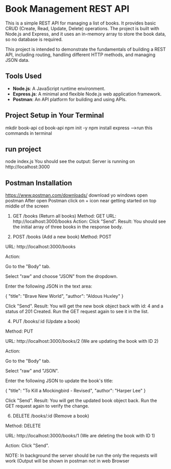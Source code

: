 # Book Management REST API

This is a simple REST API for managing a list of books. It provides basic CRUD (Create, Read, Update, Delete) operations. The project is built with Node.js and Express, and it uses an in-memory array to store the book data, so no database is required.

This project is intended to demonstrate the fundamentals of building a REST API, including routing, handling different HTTP methods, and managing JSON data.

## Tools Used

*   **Node.js**: A JavaScript runtime environment.
*   **Express.js**: A minimal and flexible Node.js web application framework.
*   **Postman**: An API platform for building and using APIs.
   
## Project Setup in Your Terminal
mkdir book-api
cd book-api
npm init -y
npm install express
-->run this commands in terminal
## run project
node index.js
You should see the output: Server is running on http://localhost:3000

## Postman Installation
https://www.postman.com/downloads/
download yo windows 
open postman 
After open Postman click on + icon near getting started on top middle of the screen

1. GET /books (Return all books)
Method: GET
URL: http://localhost:3000/books
Action: Click "Send".
Result: You should see the initial array of three books in the response body.


2. POST /books (Add a new book)
Method: POST

URL: http://localhost:3000/books

Action:

Go to the "Body" tab.

Select "raw" and choose "JSON" from the dropdown.

Enter the following JSON in the text area:


{
    "title": "Brave New World",
    "author": "Aldous Huxley"
}

Click "Send".
Result: You will get the new book object back with id: 4 and a status of 201 Created. Run the GET request again to see it in the list.


4. PUT /books/:id (Update a book)

Method: PUT

URL: http://localhost:3000/books/2 (We are updating the book with ID 2)

Action:

Go to the "Body" tab.

Select "raw" and "JSON".

Enter the following JSON to update the book's title:

{
    "title": "To Kill a Mockingbird - Revised",
    "author": "Harper Lee"
}

Click "Send".
Result: You will get the updated book object back. Run the GET request again to verify the change.

6. DELETE /books/:id (Remove a book)

Method: DELETE

URL: http://localhost:3000/books/1 (We are deleting the book with ID 1)

Action: Click "Send".

NOTE: In background the server should be run the only the requests will work (Output will be shown in postman not in web Browser
